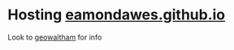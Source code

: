 # Hosting [eamondawes.github.io](https://eamondawes.github.io)

Look to [geowaltham](https://github.com/eamondawes/geowaltham) for info
